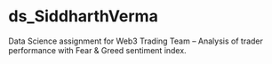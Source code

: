 # ds_SiddharthVerma
Data Science assignment for Web3 Trading Team – Analysis of trader performance with Fear &amp; Greed sentiment index.

